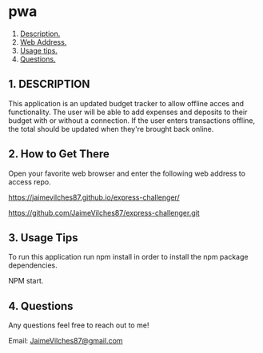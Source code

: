 # pwa


1. [ Description. ](#desc)
2. [ Web Address. ](#web-address)
3. [ Usage tips. ](#usage)
4. [ Questions. ](#questions)

<a name="desc"></a>
## 1. DESCRIPTION

This application is an updated budget tracker to allow offline acces and functionality. The user will be able to add expenses and deposits to their budget with or without a connection. If the user enters transactions offline, the total should be updated when they're brought back online.

<a name="web-address"></a>
## 2. How to Get There

Open your favorite web browser and enter the following web address to access repo.

 https://jaimevilches87.github.io/express-challenger/

https://github.com/JaimeVilches87/express-challenger.git

<a name="usage"></a>
## 3. Usage Tips

To run this application run npm install in order to install the npm package dependencies.

NPM start.

<a name="questions"></a>
## 4. Questions

Any questions feel free to reach out to me!

Email: JaimeVilches87@gmail.com